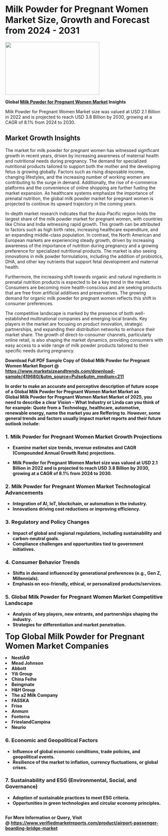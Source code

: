 <H1>Milk Powder for Pregnant Women Market Size, Growth and Forecast from 2024 - 2031</H1><img class="aligncenter size-medium wp-image-584254" src="https://thirdeyenews.in/wp-content/uploads/2024/09/Global-Market-Research-300x168.jpeg" alt="" width="300" height="168" /><p><strong>Global&nbsp;<a href="https://www.marketsizeandtrends.com/download-sample/419680/&amp;utm_source=Pulse&amp;utm_medium=211">Milk Powder for Pregnant Women Market</a> Insights</strong></p><p>Milk Powder for Pregnant Women Market size was valued at USD 2.1 Billion in 2022 and is projected to reach USD 3.8 Billion by 2030, growing at a CAGR of 8.1% from 2024 to 2030.</p><p><h2>Market Growth Insights</h2> <p>The market for milk powder for pregnant women has witnessed significant growth in recent years, driven by increasing awareness of maternal health and nutritional needs during pregnancy. The demand for specialized nutritional products tailored to support both the mother and the developing fetus is growing globally. Factors such as rising disposable income, changing lifestyles, and the increasing number of working women are contributing to the surge in demand. Additionally, the rise of e-commerce platforms and the convenience of online shopping are further fueling the market expansion. As healthcare systems emphasize the importance of prenatal nutrition, the global milk powder market for pregnant women is projected to continue its upward trajectory in the coming years.</p> <p><strong></strong></p> <p>In-depth market research indicates that the Asia-Pacific region holds the largest share of the milk powder market for pregnant women, with countries like China and India witnessing rapid growth. This growth can be attributed to factors such as high birth rates, increasing healthcare expenditure, and an expanding middle-class population. In contrast, the North American and European markets are experiencing steady growth, driven by increasing awareness of the importance of nutrition during pregnancy and a growing preference for specialized nutritional products. The market is also seeing innovations in milk powder formulations, including the addition of probiotics, DHA, and other key nutrients that support fetal development and maternal health.</p> <p>Furthermore, the increasing shift towards organic and natural ingredients in prenatal nutrition products is expected to be a key trend in the market. Consumers are becoming more health-conscious and are seeking products that are free from artificial additives and preservatives. The growing demand for organic milk powder for pregnant women reflects this shift in consumer preferences.</p> <p>The competitive landscape is marked by the presence of both well-established multinational companies and emerging local brands. Key players in the market are focusing on product innovation, strategic partnerships, and expanding their distribution networks to enhance their market share. The growth of direct-to-consumer channels, particularly online retail, is also shaping the market dynamics, providing consumers with easy access to a wide range of milk powder products tailored to their specific needs during pregnancy.</p> <p><strong></p><p><span class=""><strong>Download Full PDF Sample Copy of Global Milk Powder for Pregnant Women Market Report</strong> @ <a href="https://www.marketsizeandtrends.com/download-sample/419680/&amp;utm_source=Pulse&amp;utm_medium=211" target="_blank">https://www.marketsizeandtrends.com/download-sample/419680/&amp;utm_source=Pulse&amp;utm_medium=211</a></span></p><p>In order to make an accurate and perceptive description of future scope of a Global&nbsp;Milk Powder for Pregnant Women Market Market as Global&nbsp;Milk Powder for Pregnant Women Market Market of 2025, you need to describe a clear Vision &ndash; What Industry or Linda can you think of for example: Quote from a Technology, healthcare, automotive, renewable energy, name the market you are Reffering to. However, some general trends and factors usually impact market reports and their future outlook include:</p><h3>1.&nbsp;<strong>Milk Powder for Pregnant Women Market Growth Projections</strong></h3><ul><li>Examine market size trends, revenue estimates and CAGR (Compounded Annual Growth Rate) projections.</li><li><p>Milk Powder for Pregnant Women Market size was valued at USD 2.1 Billion in 2022 and is projected to reach USD 3.8 Billion by 2030, growing at a CAGR of 8.1% from 2024 to 2030.</p></li></ul><h3>2.&nbsp;<strong>Milk Powder for Pregnant Women Market Technological Advancements</strong></h3><ul><li>Integration of AI, IoT, blockchain, or automation in the industry.</li><li>Innovations driving cost reductions or improving efficiency.</li></ul><h3>3.&nbsp;<strong>Regulatory and Policy Changes</strong></h3><ul><li>Impact of global and regional regulations, including sustainability and carbon-neutral goals.</li><li>Compliance challenges and opportunities tied to government initiatives.</li></ul><h3>4.&nbsp;<strong>Consumer Behavior Trends</strong></h3><ul><li>Shifts in demand influenced by generational preferences (e.g., Gen Z, Millennials).</li><li>Emphasis on eco-friendly, ethical, or personalized products/services.</li></ul><h3>5.&nbsp;<strong>Global Milk Powder for Pregnant Women Market Competitive Landscape</strong></h3><ul><li>Analysis of key players, new entrants, and partnerships shaping the industry.</li><li>Strategies for differentiation and market penetration.</li></ul><p data-pm-slice="1 1 []"><span style="color: inherit; font-family: inherit; font-size: 25px;">Top Global Milk Powder for Pregnant Women Market Companies</span></p><div class="" data-test-id=""><p><li>NestlÃ©</li><li> Mead Johnson</li><li> Abbott</li><li> Yili Group</li><li> China Feihe</li><li> Beingmate</li><li> H&H Group</li><li> The a2 Milk Company</li><li> FASSKA</li><li> Friso</li><li> Anmum</li><li> Fonterra</li><li> FrieslandCampina</li><li> Neurio</li></p></div><h3>6.&nbsp;<strong>Economic and Geopolitical Factors</strong></h3><ul><li>Influence of global economic conditions, trade policies, and geopolitical events.</li><li>Resilience of the market to inflation, currency fluctuations, or global crises.</li></ul><h3>7.&nbsp;<strong>Sustainability and ESG (Environmental, Social, and Governance)</strong></h3><ul><li>Adoption of sustainable practices to meet ESG criteria.</li><li>Opportunities in green technologies and circular economy principles.</li></ul><h2><strong style="font-size: 14px;">For More Information or Query, Visit @&nbsp;</strong><a style="background-color: #ffffff; font-size: 14px;" href="https://www.marketsizeandtrends.com/report/milk-powder-for-pregnant-women-market/" target="_blank">https://www.verifiedmarketreports.com/product/airport-passenger-boarding-bridge-market</a></h2>
